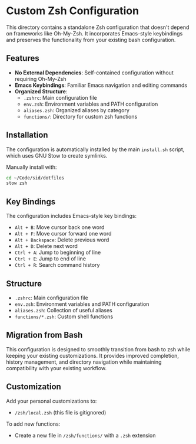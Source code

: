 # Custom Zsh Configuration

This directory contains a standalone Zsh configuration that doesn't depend on frameworks like Oh-My-Zsh. It incorporates Emacs-style keybindings and preserves the functionality from your existing bash configuration.

## Features

- **No External Dependencies**: Self-contained configuration without requiring Oh-My-Zsh
- **Emacs Keybindings**: Familiar Emacs navigation and editing commands
- **Organized Structure**:
  - `.zshrc`: Main configuration file
  - `env.zsh`: Environment variables and PATH configuration
  - `aliases.zsh`: Organized aliases by category
  - `functions/`: Directory for custom zsh functions

## Installation

The configuration is automatically installed by the main `install.sh` script, which uses GNU Stow to create symlinks.

Manually install with:
```bash
cd ~/Code/sid/dotfiles
stow zsh
```

## Key Bindings

The configuration includes Emacs-style key bindings:

- `Alt + B`: Move cursor back one word
- `Alt + F`: Move cursor forward one word
- `Alt + Backspace`: Delete previous word
- `Alt + D`: Delete next word 
- `Ctrl + A`: Jump to beginning of line
- `Ctrl + E`: Jump to end of line
- `Ctrl + R`: Search command history

## Structure

- `.zshrc`: Main configuration file
- `env.zsh`: Environment variables and PATH configuration
- `aliases.zsh`: Collection of useful aliases
- `functions/*.zsh`: Custom shell functions

## Migration from Bash

This configuration is designed to smoothly transition from bash to zsh while keeping your existing customizations. It provides improved completion, history management, and directory navigation while maintaining compatibility with your existing workflow.

## Customization

Add your personal customizations to:
- `/zsh/local.zsh` (this file is gitignored)

To add new functions:
- Create a new file in `/zsh/functions/` with a `.zsh` extension